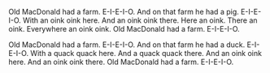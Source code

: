 Old MacDonald had a farm. E-I-E-I-O.
And on that farm he had a pig. E-I-E-I-O.
With an oink oink here.
And an oink oink there.
Here an oink.
There an oink.
Everywhere an oink oink.
Old MacDonald had a farm. E-I-E-I-O.

Old MacDonald had a farm. E-I-E-I-O.
And on that farm he had a duck. E-I-E-I-O.
With a quack quack here.
And a quack quack there.
And an oink oink here.
And an oink oink there.
Old MacDonald had a farm. E-I-E-I-O.
